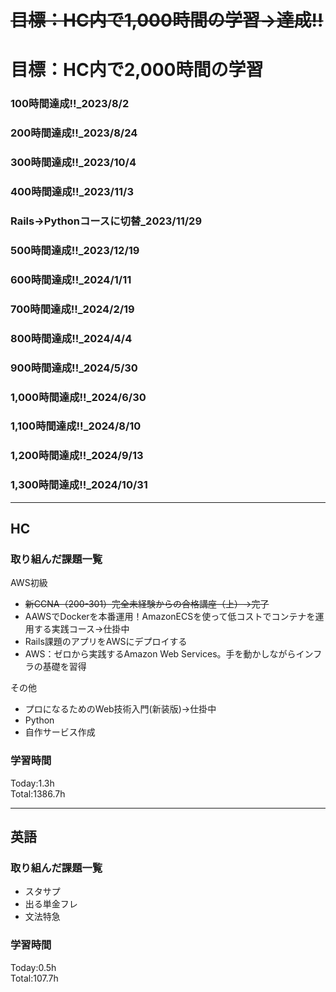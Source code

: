 # ~~目標：HC内で1,000時間の学習→達成!!~~
# 目標：HC内で2,000時間の学習
### 100時間達成!!_2023/8/2
### 200時間達成!!_2023/8/24
### 300時間達成!!_2023/10/4
### 400時間達成!!_2023/11/3
### Rails→Pythonコースに切替_2023/11/29
### 500時間達成!!_2023/12/19
### 600時間達成!!_2024/1/11
### 700時間達成!!_2024/2/19
### 800時間達成!!_2024/4/4
### 900時間達成!!_2024/5/30
### 1,000時間達成!!_2024/6/30
### 1,100時間達成!!_2024/8/10
### 1,200時間達成!!_2024/9/13
### 1,300時間達成!!_2024/10/31

------------------------------------------
## HC
### 取り組んだ課題一覧
AWS初級
- ~~新CCNA（200-301）完全未経験からの合格講座（上）→完了~~
- AAWSでDockerを本番運用！AmazonECSを使って低コストでコンテナを運用する実践コース→仕掛中
- Rails課題のアプリをAWSにデプロイする
- AWS：ゼロから実践するAmazon Web Services。手を動かしながらインフラの基礎を習得

その他
- プロになるためのWeb技術入門(新装版)→仕掛中
- Python
- 自作サービス作成

### 学習時間
Today:1.3h<br>
Total:1386.7h

------------------------------------------
## 英語
### 取り組んだ課題一覧
- スタサプ
- 出る単金フレ
- 文法特急

### 学習時間
Today:0.5h<br>
Total:107.7h